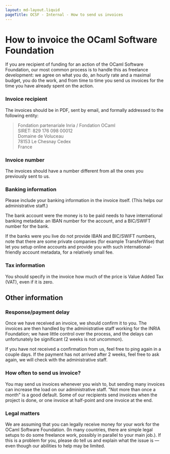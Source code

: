 ```yaml
---
layout: md-layout.liquid
pageTitle: OCSF - Internal - How to send us invoices
---
```


# How to invoice the OCaml Software Foundation

If you are recipient of funding for an action of the OCaml Software
Foundation, our most common process is to handle this as freelance
development: we agree on what you do, an hourly rate and a maximal
budget, you do the work, and from time to time you send us invoices
for the time you have already spent on the action.


### Invoice recipient

The invoices should be in PDF, sent by email, and formally
addressed to the following entity:

> Fondation partenariale Inria / Fondation OCaml  
> SIRET: 829 176 098 00012  
> Domaine de Voluceau  
> 78153 Le Chesnay Cedex  
> France

### Invoice number

The invoices should have a number different from all the ones you
previously sent to us.

### Banking information

Please include your banking information in the invoice
itself. (This helps our administrative staff.)

The bank account were the money is to be paid needs to have
international banking metadata: an IBAN number for the account, and
a BIC/SWIFT number for the bank.

If the banks were you live do not provide IBAN and BIC/SWIFT numbers,
note that there are some private companies (for example TransferWise)
that let you setup online accounts and provide you with such
international-friendly account metadata, for a relatively small fee.

### Tax information

You should specify in the invoice how much of the price is Value Added Tax (VAT), even if it is zero.

## Other information

### Response/payment delay

Once we have received an invoice, we should confirm it to you. The
invoices are then handled by the administrative staff working for the
INRIA Foundation; we have little control over the process, and the
delays can unfortunately be significant (2 weeks is not uncommon).

If you have not received a confirmation from us, feel free to ping
again in a couple days. If the payment has not arrived after 2 weeks,
feel free to ask again, we will check with the administrative staff.


### How often to send us invoice?

You may send us invoices whenever you wish to, but sending many
invoices can increase the load on our administrative staff. "Not more
than once a month" is a good default. Some of our recipients send
invoices when the project is done, or one invoice at half-point and
one invoice at the end.


### Legal matters

We are assuming that you can legally receive money for your work for
the OCaml Software Foundation. (In many countries, there are simple
legal setups to do some freelance work, possibly in parallel to your
main job.). If this is a problem for you, please do tell us and
explain what the issue is &mdash; even though our abilities to help
may be limited.
